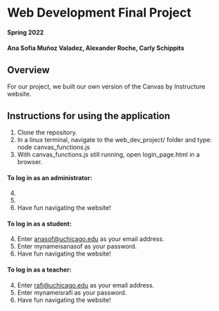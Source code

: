# Web Development Final Project
#### Spring 2022
#### Ana Sofia Muñoz Valadez, Alexander Roche, Carly Schippits

## Overview
For our project, we built our own version of the Canvas by Instructure website.

## Instructions for using the application
1. Clone the repository.
2. In a linux terminal, navigate to the web_dev_project/ folder and type: node canvas_functions.js
3. With canvas_functions.js still running, open login_page.html in a browser.

####   To log in as an administrator:
4. 
5. 
6. Have fun navigating the website!

####   To log in as a student:
4. Enter anasof@uchicago.edu as your email address.
5. Enter mynameisanasof as your password.
6. Have fun navigating the website!

####   To log in as a teacher:
4. Enter rafi@uchicago.edu as your email address.
5. Enter mynameisrafi as your password.
6. Have fun navigating the website!
